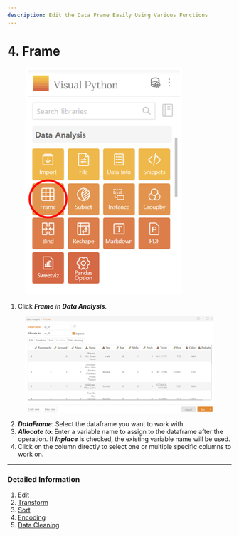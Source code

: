 ```yaml
---
description: Edit the Data Frame Easily Using Various Functions
---
```


# 4. Frame



<figure><img src="../../.gitbook/assets/image (203).png" alt="" width="353"><figcaption></figcaption></figure>

1. Click _**Frame**_ _in **Data Analysis**_.

<figure><img src="../../.gitbook/assets/image (204).png" alt="" width="563"><figcaption></figcaption></figure>

2. _**DataFrame**_: Select the dataframe you want to work with.
3. _**Allocate to**_: Enter a variable name to assign to the dataframe after the operation. If _**Inplace**_ is checked, the existing variable name will be used.
4. Click on the column directly to select one or multiple specific columns to work on.



***

### Detailed Information

1. [Edit](4-1.-frame-edit.md)
2. [Transform](4-2.-frame-transform.md)
3. [Sort](4-3.-frame-sort.md)
4. [Encoding](4-4.-frame-encoding.md)
5. [Data Cleaning](4-5.-frame-data-cleaning.md)

